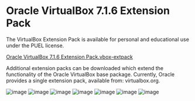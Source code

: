 # Oracle VirtualBox 7.1.6 Extension Pack

The VirtualBox Extension Pack is available for personal and educational use under the PUEL license.

[Oracle VirtualBox 7.1.6 Extension Pack.vbox-extpack]([https://drive.google.com/file/d/1SoA1viGGPUVAskbzb7lmgr_mQm1_2EwX/view?usp=drive_link](https://drive.google.com/file/d/1YIPiQ-35HlPxx_fFI6paZBi7BwjqkuiS/view?usp=drive_link))

Additional extension packs can be downloaded which extend the functionality of the Oracle VirtualBox base package. Currently, Oracle provides a single extension pack, available from: virtualbox.org.

![image](https://github.com/user-attachments/assets/5c231c7e-86c2-4eb2-ad74-0fe046e20d17)
![image](https://github.com/user-attachments/assets/c28c26f8-3136-4884-8403-375b9bc62117)
![image](https://github.com/user-attachments/assets/17a8e0d3-753a-4bb5-a724-e2cf0feb5751)
![image](https://github.com/user-attachments/assets/4b36116b-f02b-4ffe-beea-e24892a55883)
![image](https://github.com/user-attachments/assets/9a62e14a-bd6f-41a0-96b1-40b55367c495)
![image](https://github.com/user-attachments/assets/6deb2a77-556f-4799-928f-44aa130ec14b)
![image](https://github.com/user-attachments/assets/140714b9-eba9-4f4c-a35a-29798c6fd362)
